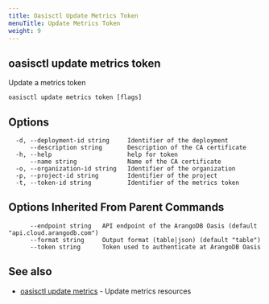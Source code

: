 ```yaml
---
title: Oasisctl Update Metrics Token
menuTitle: Update Metrics Token
weight: 9
---
```

## oasisctl update metrics token

Update a metrics token

```
oasisctl update metrics token [flags]
```

## Options
```
  -d, --deployment-id string     Identifier of the deployment
      --description string       Description of the CA certificate
  -h, --help                     help for token
      --name string              Name of the CA certificate
  -o, --organization-id string   Identifier of the organization
  -p, --project-id string        Identifier of the project
  -t, --token-id string          Identifier of the metrics token
```

## Options Inherited From Parent Commands
```
      --endpoint string   API endpoint of the ArangoDB Oasis (default "api.cloud.arangodb.com")
      --format string     Output format (table|json) (default "table")
      --token string      Token used to authenticate at ArangoDB Oasis
```

## See also
* [oasisctl update metrics](update-metrics.md)	 - Update metrics resources

